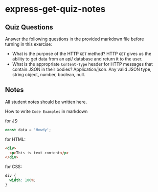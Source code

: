 # express-get-quiz-notes

## Quiz Questions

Answer the following questions in the provided markdown file before turning in this exercise:

- What is the purpose of the HTTP `GET` method?
  HTTP `GET` gives us the ability to get data from an api/ database and return it to the user.
- What is the appropriate `Content-Type` header for HTTP messages that contain JSON in their bodies?
  Application/json.
  Any valid JSON type, string object, number, boolean, null.

## Notes

All student notes should be written here.

How to write `Code Examples` in markdown

for JS:

```javascript
const data = 'Howdy';
```

for HTML:

```html
<div>
  <p>This is text content</p>
</div>
```

for CSS:

```css
div {
  width: 100%;
}
```
